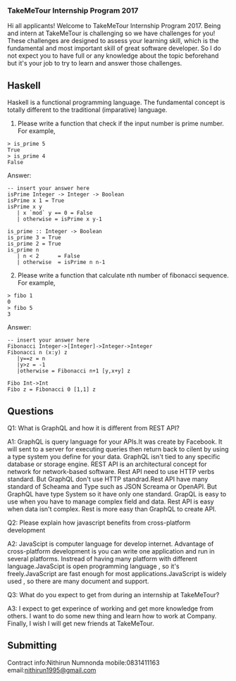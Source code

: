 ### TakeMeTour Internship Program 2017

Hi all applicants! Welcome to TakeMeTour Internship Program 2017. Being and intern at TakeMeTour is challenging so we have challenges for you! These challenges are designed to assess your learning skill, which is the fundamental and most important skill of great software developer. So I do not expect you to have full or any knowledge about the topic beforehand but it's your job to try to learn and answer those challenges.

## Haskell

Haskell is a functional programming language. The fundamental concept is totally different to the traditional (imparative) language.
1. Please write a function that check if the input number is prime number. For example,
```
> is_prime 5
True
> is_prime 4
False
```
Answer:
```
-- insert your answer here
isPrime Integer -> Integer -> Boolean
isPrime x 1 = True
isPrime x y
   | x `mod` y == 0 = False
   | otherwise = isPrime x y-1
 
is_prime :: Integer -> Boolean
is_prime 3 = True
is_prime 2 = True
is_prime n
   | n < 2      = False
   | otherwise  = isPrime n n-1
```
2. Please write a function that calculate nth number of fibonacci sequence. For example,
```
> fibo 1
0
> fibo 5
3
```
Answer:
```
-- insert your answer here
Fibonacci Integer->[Integer]->Integer->Integer 
Fibonacci n (x:y) z
   |y==z = n
   |y>z = -1
   |otherwise = Fibonacci n+1 [y,x+y] z 

Fibo Int->Int
Fibo z = Fibonacci 0 [1,1] z

```

## Questions
Q1: What is GraphQL and how it is different from REST API?

A1: GraphQL is query language for your APIs.It was create by Facebook. 
It will sent to a server for executing queries then return back to cilent by using a type system you define for your data.
GraphQL isn't tied to any specific database or storage engine. 
    REST API is an architectural concept for network for network-based software.
Rest API need to use HTTP verbs standard.
But GraphQL don't use HTTP standrad.Rest API have many standard of Scheama and Type such as JSON Screama or OpenAPI.
But GraphQL have type System so it have only one standard.
GrapQL is easy to use when you have to manage complex field and data.
Rest API is easy when data isn't complex. Rest is more easy than GraphQL to create API. 



Q2: Please explain how javascript benefits from cross-platform development

A2: JavaScipt is computer language for develop internet.
Advantage of cross-platform development is you can write one application and run in several platforms.
Instread of having many platform with different language.JavaScipt is open programming language ,
so it's freely.JavaScript are fast enough for most applications.JavaScript is widely used ,
so there are many document and support.

Q3: What do you expect to get from during an internship at TakeMeTour?

A3: I expect to get experince of working and get more knowledge from others.
I want to do some new thing and learn how to work at Company. Finally, I wish I will get new friends at TakeMeTour.

## Submitting

Contract info:Nithirun Numnonda mobile:0831411163 email:nithirun1995@gmail.com
